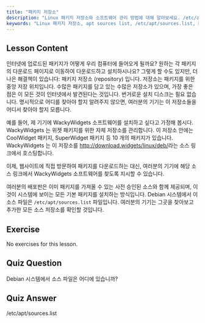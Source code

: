```yaml
---
title: "패키지 저장소"
description: "Linux 패키지 저장소와 소프트웨어 관리 방법에 대해 알아보세요. /etc/apt/sources.list와 같은 패키지 소스를 찾고 추가하여 쉽게 설치하는 방법을 알아보세요."
keywords: "Linux 패키지 저장소, apt sources list, /etc/apt/sources.list, Linux 패키지, Linux 초보자, Linux 튜토리얼, 패키지 관리"
---
```


## Lesson Content

인터넷에 업로드된 패키지가 어떻게 우리 컴퓨터에 들어오게 될까요? 원하는 각 패키지의 다운로드 페이지로 이동하여 다운로드하고 설치하시나요? 그렇게 할 수도 있지만, 더 나은 해결책이 있습니다: 패키지 저장소 (repository) 입니다. 저장소는 패키지를 위한 중앙 저장 위치입니다. 수많은 패키지를 담고 있는 수많은 저장소가 있으며, 가장 좋은 점은 이 모든 것이 인터넷에서 발견된다는 것입니다. 번거로운 설치 디스크는 필요 없습니다. 명시적으로 어디를 찾아야 할지 알려주지 않으면, 여러분의 기기는 이 저장소들을 어디서 찾아야 할지 모릅니다.

예를 들어, 제 기기에 WackyWidgets 소프트웨어를 설치하고 싶다고 가정해 봅시다. WackyWidgets 는 위젯 패키지를 위한 자체 저장소를 관리합니다. 이 저장소 안에는 CoolWidget 패키지, SuperWidget 패키지 등 10 개의 패키지가 있습니다. WackyWidgets 는 이 저장소를 <http://download.widgets/linux/deb/>라는 소스 링크에서 호스팅합니다.

이제, 웹사이트에 직접 방문하여 패키지를 다운로드하는 대신, 여러분의 기기에 해당 소스 링크에서 WackyWidgets 소프트웨어를 찾도록 지시할 수 있습니다.

여러분의 배포판은 이미 패키지를 가져올 수 있는 사전 승인된 소스와 함께 제공되며, 이것이 시스템에 보이는 모든 기본 패키지를 설치하는 방식입니다. Debian 시스템에서 이 소스 파일은 `/etc/apt/sources.list` 파일입니다. 여러분의 기기는 그곳을 찾아보고 추가한 모든 소스 저장소를 확인할 것입니다.

## Exercise

No exercises for this lesson.

## Quiz Question

Debian 시스템에서 소스 파일은 어디에 있습니까?

## Quiz Answer

/etc/apt/sources.list
